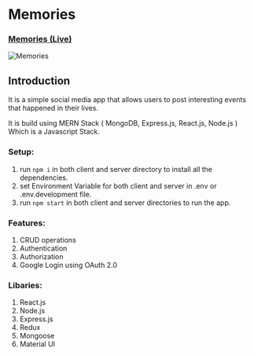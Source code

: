 # Memories

### [Memories (Live)](https://memories-app-mern-dev.netlify.app/)

![Memories](https://i.ibb.co/G5VZgHG/Memories-Final.png)

## Introduction
It is a simple social media app that allows users to post interesting events that happened in their lives. 

It is build using MERN Stack ( MongoDB, Express.js, React.js, Node.js ) Which is a Javascript Stack.

### Setup:

1. run ```npm i``` in both client and server directory to install all the dependencies.
2. set Environment Variable for both client and server in .env or .env.development file.
3. run ```npm start``` in both client and server directories to run the app. 


### Features:

1. CRUD operations
2. Authentication
3. Authorization
4. Google Login using OAuth 2.0

### Libaries:

1. React.js
2. Node.js
3. Express.js
4. Redux
5. Mongoose
6. Material UI
